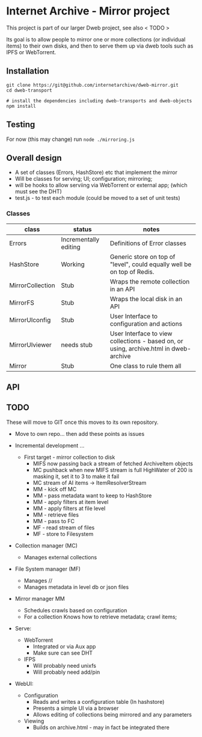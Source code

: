 # Internet Archive - Mirror project

This project is part of our larger Dweb project, see also < TODO >

Its goal is to allow people to mirror one or more collections (or individual items) 
to their own disks, and then to serve them up via dweb tools such as IPFS or WebTorrent.

## Installation
```
git clone https://git@github.com/internetarchive/dweb-mirror.git
cd dweb-transport

# install the dependencies including dweb-transports and dweb-objects
npm install  
```

## Testing
For now (this may change) run `node ./mirroring.js`

## Overall design

* A set of classes (Errors, HashStore) etc that implement the mirror
* Will be classes for serving; UI; configuration; mirroring; 
* will be hooks to allow serviing via WebTorrent or external app; (which must see the DHT)
* test.js - to test each module (could be moved to a set of unit tests)

### Classes

class|status|notes
-----|-----|---
Errors|Incrementally editing|Definitions of Error classes
HashStore|Working|Generic store on top of "level", could equally well be on top of Redis.
MirrorCollection|Stub|Wraps the remote collection in an API
MirrorFS|Stub|Wraps the local disk in an API
MirrorUIconfig|Stub|User Interface to configuration and actions
MirrorUIviewer|needs stub|User Interface to view collections - based on, or using, archive.html in dweb-archive
Mirror|Stub|One class to rule them all


## API

## TODO
These will move to GIT once this moves to its own repository. 
* Move to own repo... then add these points as issues

* Incremental development ...
    * First target - mirror collection to disk
        * MIFS now passing back a stream of fetched ArchiveItem objects
        * MC pushback when new MIFS stream is full HighWater of 200 is masking it, set it to 3 to make it fail
        * MC stream of AI items -> ItemResolverStream
        * MM - kick off MC
        * MM - pass metadata want to keep to HashStore
        * MM - apply filters at item level
        * MM - apply filters at file level
        * MM - retrieve files
        * MM - pass to FC
        * MF - read stream of files 
        * MF - store to Filesystem


* Collection manager (MC)
    * Manages external collections
* File System manager (MF)
    * Manages <config>/<item>/<file>
    * Manages metadata in level db or json files
* Mirror manager MM
    * Schedules crawls based on configuration
    * For a collection Knows how to retrieve metadata; crawl items; 
* Serve:
    * WebTorrent
        * Integrated or via Aux app
        * Make sure can see DHT
    * IFPS
        * Will probably need unixfs
        * Will probably need add/pin
* WebUI:
    * Configuration
        * Reads and writes a configuration table (In hashstore)
        * Presents a simple UI via a browser
        * Allows editing of collections being mirrored and any parameters
    * Viewing
        * Builds on archive.html - may in fact be integrated there
        
        


